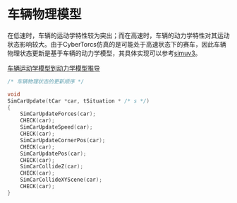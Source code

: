 # 车辆物理模型

在低速时，车辆的运动学特性较为突出；而在高速时，车辆的动力学特性对其运动状态影响较大。由于CyberTorcs仿真的是可能处于高速状态下的赛车，因此车辆物理状态更新是基于车辆的动力学模型，其具体实现可以参考[simuv3](https://github.com/jeremybennett/torcs/tree/r1-3-1/src/modules/simu/simuv3)。

[车辆运动学模型到动力学模型推导](https://zhuanlan.zhihu.com/p/493037015)

```cpp
/* 车辆物理状态的更新顺序 */

void
SimCarUpdate(tCar *car, tSituation * /* s */)
{
    SimCarUpdateForces(car);
    CHECK(car);
    SimCarUpdateSpeed(car);
    CHECK(car);
    SimCarUpdateCornerPos(car);
    CHECK(car);
    SimCarUpdatePos(car);
    CHECK(car);
    SimCarCollideZ(car);
    CHECK(car);
    SimCarCollideXYScene(car);
    CHECK(car);
}
```